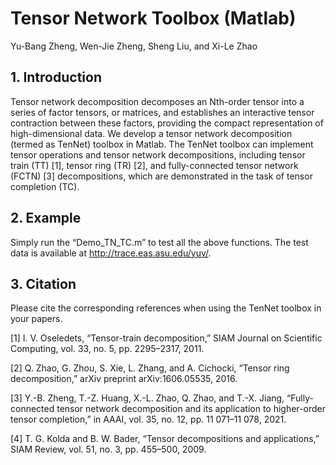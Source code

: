 # Tensor Network Toolbox (Matlab)

Yu-Bang Zheng, Wen-Jie Zheng, Sheng Liu, and Xi-Le Zhao

## 1. Introduction

Tensor network decomposition decomposes an Nth-order tensor into a series of factor tensors, or matrices, and establishes an interactive tensor contraction between these factors, providing the compact representation of high-dimensional data. We develop a tensor network decomposition (termed as TenNet) toolbox in Matlab. The TenNet toolbox can implement tensor operations and tensor network decompositions, including tensor train (TT) [1], tensor ring (TR) [2], and fully-connected tensor network (FCTN) [3] decompositions, which are demonstrated in the task of tensor completion (TC).

## 2. Example

Simply run the “Demo_TN_TC.m” to test all the above functions. The test data is available at http://trace.eas.asu.edu/yuv/.

## 3. Citation

Please cite the corresponding references when using the TenNet toolbox in your papers.

[1] I. V. Oseledets, “Tensor-train decomposition,” SIAM Journal on Scientific Computing, vol. 33, no. 5, pp. 2295–2317, 2011.

[2] Q. Zhao, G. Zhou, S. Xie, L. Zhang, and A. Cichocki, “Tensor ring decomposition,” arXiv preprint arXiv:1606.05535, 2016.

[3] Y.-B. Zheng, T.-Z. Huang, X.-L. Zhao, Q. Zhao, and T.-X. Jiang, “Fully-connected tensor network decomposition and its application to higher-order tensor completion,” in AAAI, vol. 35, no. 12, pp. 11 071–11 078, 2021.

[4] T. G. Kolda and B. W. Bader, “Tensor decompositions and applications,” SIAM Review, vol. 51, no. 3, pp. 455–500, 2009.
